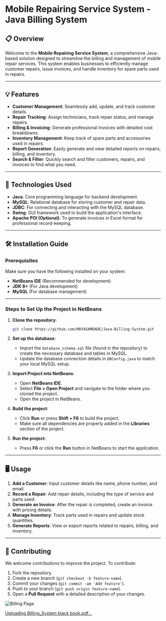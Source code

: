 
# **Mobile Repairing Service System - Java Billing System**

## 📋 **Overview**

Welcome to the **Mobile Repairing Service System**, a comprehensive Java-based solution designed to streamline the billing and management of mobile repair services. This system enables businesses to efficiently manage customer repairs, issue invoices, and handle inventory for spare parts used in repairs.

---

## 💡 **Features**

- **Customer Management**: Seamlessly add, update, and track customer details.
- **Repair Tracking**: Assign technicians, track repair status, and manage repairs.
- **Billing & Invoicing**: Generate professional invoices with detailed cost breakdowns.
- **Inventory Management**: Keep track of spare parts and accessories used in repairs.
- **Report Generation**: Easily generate and view detailed reports on repairs, billing, and inventory.
- **Search & Filter**: Quickly search and filter customers, repairs, and invoices to find what you need.

---

## 🔧 **Technologies Used**

- **Java**: Core programming language for backend development.
- **MySQL**: Relational database for storing customer and repair data.
- **JDBC**: For connecting and interacting with the MySQL database.
- **Swing**: GUI framework used to build the application's interface.
- **Apache POI (Optional)**: To generate invoices in Excel format for professional record-keeping.

---

## 🛠️ **Installation Guide**

### **Prerequisites**

Make sure you have the following installed on your system:
- **NetBeans IDE** (Recommended for development)
- **JDK 8+** (For Java development)
- **MySQL** (For database management)

---

### **Steps to Set Up the Project in NetBeans**

1. **Clone the repository**:

   ```bash
   git clone https://github.com/MAYASAMDADE/Java-Billing-System.git
   ```

2. **Set up the database**:
   - Import the `database_schema.sql` file (found in the repository) to create the necessary database and tables in MySQL.
   - Update the database connection details in `DBConfig.java` to match your local MySQL setup.

3. **Import Project into NetBeans**:
   - Open **NetBeans IDE**.
   - Select **File > Open Project** and navigate to the folder where you cloned the project.
   - Open the project in NetBeans.

4. **Build the project**:
   - Click **Run** or press **Shift + F6** to build the project.
   - Make sure all dependencies are properly added in the **Libraries** section of the project.

5. **Run the project**:
   - Press **F6** or click the **Run** button in NetBeans to start the application.

---

## 🖥️ **Usage**

1. **Add a Customer**: Input customer details like name, phone number, and email.
2. **Record a Repair**: Add repair details, including the type of service and parts used.
3. **Generate an Invoice**: After the repair is completed, create an invoice with pricing details.
4. **Manage Inventory**: Track parts used in repairs and update stock quantities.
5. **Generate Reports**: View or export reports related to repairs, billing, and inventory.

---

## 🤝 **Contributing**

We welcome contributions to improve the project. To contribute:

1. Fork the repository.
2. Create a new branch (`git checkout -b feature-name`).
3. Commit your changes (`git commit -am 'Add feature'`).
4. Push to your branch (`git push origin feature-name`).
5. Open a **Pull Request** with a detailed description of your changes.
   
 ![Billing Page](https://github.com/user-attachments/assets/4d23b2e2-1d7a-4dff-9a92-ca108e201c25)

 [Uploading Billing_System black book.pdf…]()

